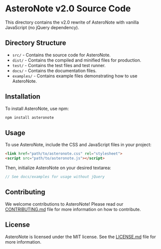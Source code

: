 # AsteroNote v2.0 Source Code

This directory contains the v2.0 rewrite of AsteroNote with vanilla JavaScript (no jQuery dependency).

## Directory Structure

- `src/` - Contains the source code for AsteroNote.
- `dist/` - Contains the compiled and minified files for production.
- `test/` - Contains the test files and test runner.
- `docs/` - Contains the documentation files.
- `examples/` - Contains example files demonstrating how to use AsteroNote.

## Installation

To install AsteroNote, use npm:

```bash
npm install asteronote
```

## Usage

To use AsteroNote, include the CSS and JavaScript files in your project:

```html
<link href="path/to/asteronote.css" rel="stylesheet">
<script src="path/to/asteronote.js"></script>
```

Then, initialize AsteroNote on your desired textarea:

```javascript
// See docs/examples for usage without jQuery
```

## Contributing

We welcome contributions to AsteroNote! Please read our [CONTRIBUTING.md](CONTRIBUTING.md) file for more information on how to contribute.

## License

AsteroNote is licensed under the MIT license. See the [LICENSE.md](LICENSE.md) file for more information.
